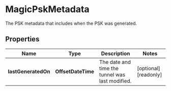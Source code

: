 

# MagicPskMetadata

The PSK metadata that includes when the PSK was generated.

## Properties

| Name | Type | Description | Notes |
|------------ | ------------- | ------------- | -------------|
|**lastGeneratedOn** | **OffsetDateTime** | The date and time the tunnel was last modified. |  [optional] [readonly] |



